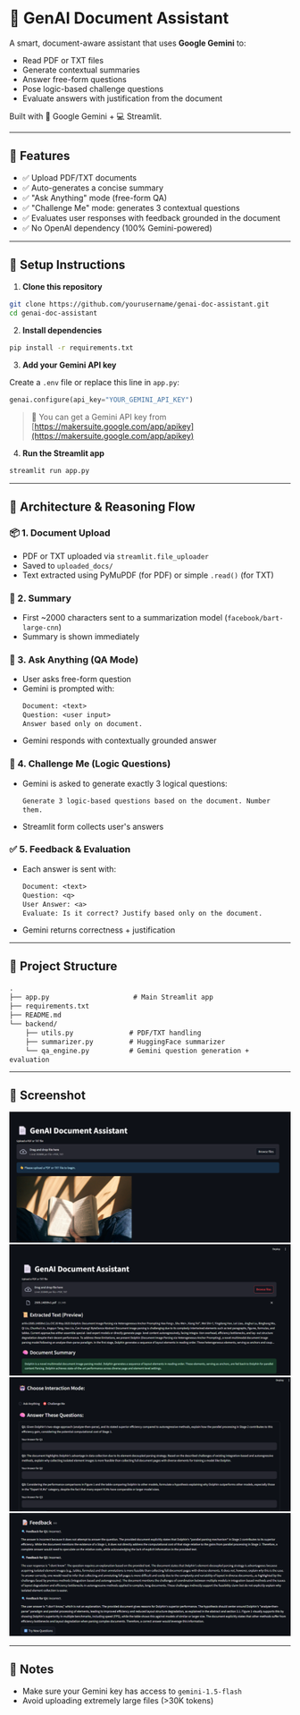 # 📄 GenAI Document Assistant

A smart, document-aware assistant that uses **Google Gemini** to:

- Read PDF or TXT files  
- Generate contextual summaries  
- Answer free-form questions  
- Pose logic-based challenge questions  
- Evaluate answers with justification from the document  

Built with 🧠 Google Gemini + 💻 Streamlit.

---

## 🚀 Features

- ✅ Upload PDF/TXT documents  
- ✅ Auto-generates a concise summary  
- ✅ "Ask Anything" mode (free-form QA)  
- ✅ "Challenge Me" mode: generates 3 contextual questions  
- ✅ Evaluates user responses with feedback grounded in the document  
- ✅ No OpenAI dependency (100% Gemini-powered)

---

## 🧰 Setup Instructions

1. **Clone this repository**
```bash
git clone https://github.com/yourusername/genai-doc-assistant.git
cd genai-doc-assistant
```

2. **Install dependencies**
```bash
pip install -r requirements.txt
```

3. **Add your Gemini API key**

Create a `.env` file or replace this line in `app.py`:

```python
genai.configure(api_key="YOUR_GEMINI_API_KEY")
```

> 🔐 You can get a Gemini API key from [https://makersuite.google.com/app/apikey](https://makersuite.google.com/app/apikey)

4. **Run the Streamlit app**

```bash
streamlit run app.py
```

---

## 🧠 Architecture & Reasoning Flow

### 📦 1. Document Upload
- PDF or TXT uploaded via `streamlit.file_uploader`
- Saved to `uploaded_docs/`
- Text extracted using PyMuPDF (for PDF) or simple `.read()` (for TXT)

### 🧠 2. Summary
- First ~2000 characters sent to a summarization model (`facebook/bart-large-cnn`)  
- Summary is shown immediately

### 💬 3. Ask Anything (QA Mode)
- User asks free-form question
- Gemini is prompted with:
  ```
  Document: <text>
  Question: <user input>
  Answer based only on document.
  ```
- Gemini responds with contextually grounded answer

### 🎯 4. Challenge Me (Logic Questions)
- Gemini is asked to generate exactly 3 logical questions:
  ```
  Generate 3 logic-based questions based on the document. Number them.
  ```
- Streamlit form collects user's answers

### ✅ 5. Feedback & Evaluation
- Each answer is sent with:
  ```
  Document: <text>
  Question: <q>
  User Answer: <a>
  Evaluate: Is it correct? Justify based only on the document.
  ```
- Gemini returns correctness + justification

---

## 📁 Project Structure

```
.
├── app.py                     # Main Streamlit app
├── requirements.txt
├── README.md
└── backend/
    ├── utils.py              # PDF/TXT handling
    ├── summarizer.py         # HuggingFace summarizer
    └── qa_engine.py          # Gemini question generation + evaluation
```

---

## 📸 Screenshot

![alt text](https://github.com/Dyno098/GenAI-Document-Assistant/blob/master/Screenshot%202025-06-21%20170809.png)
![alt text](https://github.com/Dyno098/GenAI-Document-Assistant/blob/master/Screenshot%202025-06-21%20101755.png)
![alt text](https://github.com/Dyno098/GenAI-Document-Assistant/blob/master/Screenshot%202025-06-21%20101822.png)
![alt text](https://github.com/Dyno098/GenAI-Document-Assistant/blob/master/Screenshot%202025-06-21%20102019.png)

---

## 📌 Notes

- Make sure your Gemini key has access to `gemini-1.5-flash`
- Avoid uploading extremely large files (>30K tokens)
